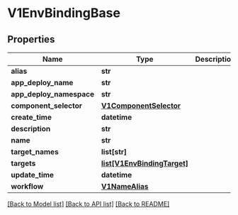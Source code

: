 # V1EnvBindingBase

## Properties
Name | Type | Description | Notes
------------ | ------------- | ------------- | -------------
**alias** | **str** |  | [optional] 
**app_deploy_name** | **str** |  | 
**app_deploy_namespace** | **str** |  | 
**component_selector** | [**V1ComponentSelector**](V1ComponentSelector.md) |  | [optional] 
**create_time** | **datetime** |  | 
**description** | **str** |  | [optional] 
**name** | **str** |  | 
**target_names** | **list[str]** |  | 
**targets** | [**list[V1EnvBindingTarget]**](V1EnvBindingTarget.md) |  | [optional] 
**update_time** | **datetime** |  | 
**workflow** | [**V1NameAlias**](V1NameAlias.md) |  | 

[[Back to Model list]](../vela-client/README.md#documentation-for-models) [[Back to API list]](../vela-client/README.md#documentation-for-api-endpoints) [[Back to README]](../vela-client/README.md)

